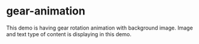 # gear-animation
This demo is having gear rotation animation with background image. Image and text type of content is displaying in this demo.
